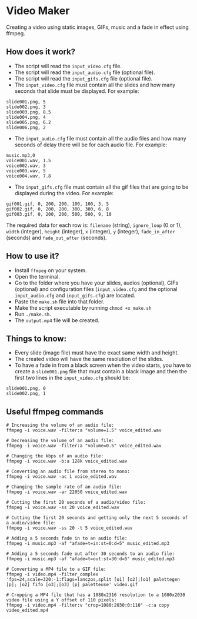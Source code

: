 # Video Maker

Creating a video using static images, GIFs, music and a fade in effect using ffmpeg.

## How does it work?

- The script will read the ```input_video.cfg``` file.
- The script will read the ```input_audio.cfg``` file (optional file).
- The script will read the ```input_gifs.cfg``` file (optional file).
- The ```input_video.cfg``` file must contain all the slides and how many seconds that slide must be displayed. For example:

```
slide001.png, 5
slide002.png, 3
slide003.png, 8.5
slide004.png, 4
slide005.png, 6.2
slide006.png, 2
```

- The ```input_audio.cfg``` file must contain all the audio files and how many seconds of delay there will be for each audio file. For example:

```
music.mp3,0
voice001.wav, 1.5
voice002.wav, 3
voice003.wav, 5
voice004.wav, 7.8
```

- The ```input_gifs.cfg``` file must contain all the gif files that are going to be displayed during the video. For example:

```
gif001.gif, 0, 200, 200, 100, 100, 3, 5
gif002.gif, 0, 200, 200, 300, 300, 6, 8
gif003.gif, 0, 200, 200, 500, 500, 9, 10
```

The required data for each row is: ```filename``` (string), ```ignore_loop``` (0 or 1), ```width``` (integer), ```height``` (integer), ```x``` (integer), ```y``` (integer), ```fade_in_after``` (seconds) and ```fade_out_after``` (seconds).

## How to use it?

- Install ```ffmpeg``` on your system.
- Open the terminal.
- Go to the folder where you have your slides, audios (optional), GIFs (optional) and configuration files (```input_video.cfg``` and the optional ```input_audio.cfg``` and ```input_gifs.cfg```) are located.
- Paste the ```make.sh``` file into that folder.
- Make the script executable by running ```chmod +x make.sh```
- Run ```./make.sh```.
- The  ```output.mp4``` file will be created.

## Things to know:

- Every slide (image file) must have the exact same width and height.
- The created video will have the same resolution of the slides.
- To have a fade in from a black screen when the video starts, you have to create a ```slide001.png``` file that must contain a black image and then the first two lines in the ```input_video.cfg``` should be:
```
slide001.png, 0
slide002.png, 1
```

## Useful ffmpeg commands

```
# Increasing the volume of an audio file:
ffmpeg -i voice.wav -filter:a "volume=1.5" voice_edited.wav

# Decreasing the volume of an audio file:
ffmpeg -i voice.wav -filter:a "volume=0.5" voice_edited.wav

# Changing the kbps of an audio file:
ffmpeg -i voice.wav -b:a 128k voice_edited.wav

# Converting an audio file from stereo to mono:
ffmpeg -i voice.wav -ac 1 voice_edited.wav

# Changing the sample rate of an audio file:
ffmpeg -i voice.wav -ar 22050 voice_edited.wav

# Cutting the first 20 seconds of a audio/video file:
ffmpeg -i voice.wav -ss 20 voice_edited.wav

# Cutting the first 20 seconds and getting only the next 5 seconds of a audio/video file:
ffmpeg -i voice.wav -ss 20 -t 5 voice_edited.wav

# Adding a 5 seconds fade in to an audio file:
ffmpeg -i music.mp3 -af "afade=t=in:st=0:d=5" music_edited.mp3

# Adding a 5 seconds fade out after 30 seconds to an audio file:
ffmpeg -i music.mp3 -af "afade=t=out:st=30:d=5" music_edited.mp3

# Converting a MP4 file to a GIF file:
ffmpeg -i video.mp4 -filter_complex 'fps=24,scale=320:-1:flags=lanczos,split [o1] [o2];[o1] palettegen [p]; [o2] fifo [o3];[o3] [p] paletteuse' video.gif

# Cropping a MP4 file that has a 1080x2316 resolution to a 1080x2030 video file using a Y offset of 110 pixels:
ffmpeg -i video.mp4 -filter:v "crop=1080:2030:0:110" -c:a copy video_edited.mp4
```

